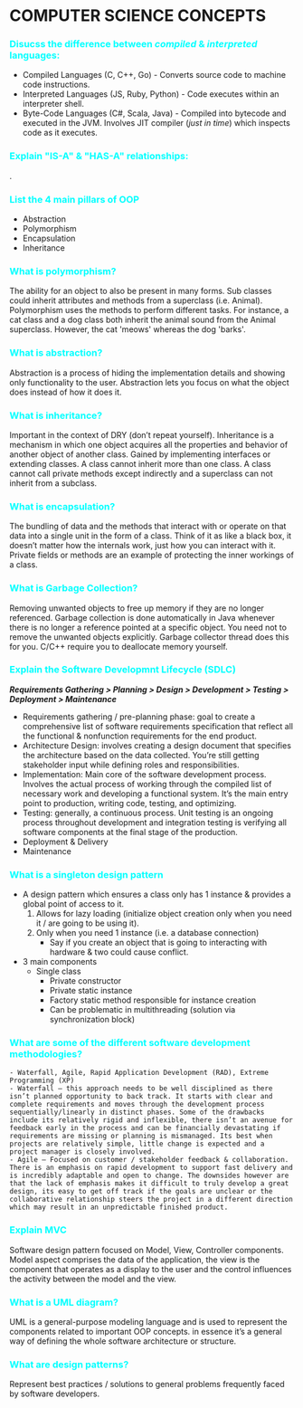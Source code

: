 # COMPUTER SCIENCE CONCEPTS
### <span style="color: aqua">Disucss the difference between _compiled_ & _interpreted_ languages:</span>
* Compiled Languages (C, C++, Go) - Converts source code to machine code instructions.
* Interpreted Languages (JS, Ruby, Python) - Code executes within an interpreter shell.
* Byte-Code Languages (C#, Scala, Java) - Compiled into bytecode and executed in the JVM. Involves JIT compiler (_just in time_) which inspects code as it executes.

### <span style="color: aqua">Explain "IS-A" & "HAS-A" relationships:</span>
.

### <span style="color: aqua">List the 4 main pillars of OOP</span>
- Abstraction
- Polymorphism
- Encapsulation
- Inheritance

### <span style="color: aqua">What is polymorphism?</span>
The ability for an object to also be present in many forms. Sub classes could inherit attributes and methods from a superclass (i.e. Animal). Polymorphism uses the methods to perform different tasks. For instance, a cat class and a dog class both inherit the animal sound from the Animal superclass. However, the cat 'meows' whereas the dog 'barks'.

### <span style="color: aqua">What is abstraction?</span>
Abstraction is a process of hiding the implementation details and showing only functionality to the user. Abstraction lets you focus on what the object does instead of how it does it.

### <span style="color: aqua">What is inheritance?</span>
Important in the context of DRY (don’t repeat yourself). Inheritance is a mechanism in which one object acquires all the properties and behavior of another object of another class. Gained by implementing interfaces or extending classes. A class cannot inherit more than one class. A class cannot call private methods except indirectly and a superclass can not inherit from a subclass.

### <span style="color: aqua">What is encapsulation?</span>
The bundling of data and the methods that interact with or operate on that data into a single unit in the form of a class. Think of it as like a black box, it doesn’t matter how the internals work, just how you can interact with it. Private fields or methods are an example of protecting the inner workings of a class. 

### <span style="color: aqua">What is Garbage Collection?</span>
Removing unwanted objects to free up memory if they are no longer referenced. Garbage collection is done automatically in Java whenever there is no longer a reference pointed at a specific object. You need not to remove the unwanted objects explicitly. Garbage collector thread does this for you. C/C++ require you to deallocate memory yourself.

### <span style="color: aqua">Explain the Software Developmnt Lifecycle (SDLC)</span>
***Requirements Gathering > Planning > Design > Development > Testing > Deployment > Maintenance***  
* Requirements gathering / pre-planning phase: goal to create a comprehensive list of software requirements specification that reflect all the functional & nonfunction requirements for the end product.
* Architecture Design: involves creating a design document that specifies the architecture based on the data collected. You’re still getting stakeholder input while defining roles and responsibilities.
* Implementation: Main core of the software development process. Involves the actual process of working through the compiled list of necessary work and developing a functional system. It’s the main entry point to production, writing code, testing, and optimizing.
* Testing: generally, a continuous process. Unit testing is an ongoing process throughout development and integration testing is verifying all software components at the final stage of the production.
* Deployment & Delivery
* Maintenance 


### <span style="color: aqua">What is a singleton design pattern</span>
- A design pattern which ensures a class only has 1 instance & provides a global point of access to it.
    1. Allows for lazy loading (initialize object creation only when you need it / are going to be using it).
    2. Only when you need 1 instance (i.e. a database connection)
        - Say if you create an object that is going to interacting with hardware & two could cause conflict.
- 3 main components
    - Single class
        - Private constructor
        - Private static instance
        - Factory static method responsible for instance creation
        - Can be problematic in multithreading (solution via synchronization block)

### <span style="color: aqua">What are some of the different software development methodologies?</span>
    - Waterfall, Agile, Rapid Application Development (RAD), Extreme Programming (XP)
    - Waterfall – this approach needs to be well disciplined as there isn’t planned opportunity to back track. It starts with clear and complete requirements and moves through the development process sequentially/linearly in distinct phases. Some of the drawbacks include its relatively rigid and inflexible, there isn’t an avenue for feedback early in the process and can be financially devastating if requirements are missing or planning is mismanaged. Its best when projects are relatively simple, little change is expected and a project manager is closely involved.
    - Agile – Focused on customer / stakeholder feedback & collaboration. There is an emphasis on rapid development to support fast delivery and is incredibly adaptable and open to change. The downsides however are that the lack of emphasis makes it difficult to truly develop a great design, its easy to get off track if the goals are unclear or the collaborative relationship steers the project in a different direction which may result in an unpredictable finished product.


### <span style="color: aqua">Explain MVC</span>
Software design pattern focused on Model, View, Controller components. Model aspect comprises the data of the application, the view is the component that operates as a display to the user and the control influences the activity between the model and the view.

### <span style="color: aqua">What is a UML diagram?</span>
UML is a general-purpose modeling language and is used to represent the components related to important OOP concepts. in essence it’s a general way of defining the whole software architecture or structure.

### <span style="color: aqua">What are design patterns?</span>
Represent best practices / solutions to general problems  frequently faced by software developers.

### <span style="color: aqua"></span>

### <span style="color: aqua"></span>

### <span style="color: aqua"></span>

### <span style="color: aqua"></span>

### <span style="color: aqua"></span>

### <span style="color: aqua"></span>

### <span style="color: aqua"></span>